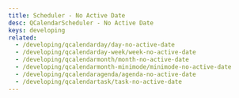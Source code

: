 ```yaml
---
title: Scheduler - No Active Date
desc: QCalendarScheduler - No Active Date
keys: developing
related:
  - /developing/qcalendarday/day-no-active-date
  - /developing/qcalendarday-week/week-no-active-date
  - /developing/qcalendarmonth/month-no-active-date
  - /developing/qcalendarmonth-minimode/minimode-no-active-date
  - /developing/qcalendaragenda/agenda-no-active-date
  - /developing/qcalendartask/task-no-active-date
---
```


<example-viewer
  title="No Active Date"
  file="SchedulerNoActiveDate"
  codepen-title="QCalendarScheduler"
/>
